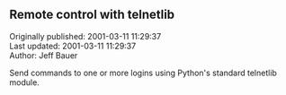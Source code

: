 ## Remote control with telnetlib  
Originally published: 2001-03-11 11:29:37  
Last updated: 2001-03-11 11:29:37  
Author: Jeff Bauer  
  
Send commands to one or more logins using Python's standard
telnetlib module.